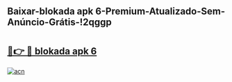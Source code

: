 
## Baixar-blokada apk 6-Premium-Atualizado-Sem-Anúncio-Grátis-!2qggp

# <h2><a href="https://andorid.site?title=blokada_apk_6&ref=27">🔗👉 🔴 blokada apk 6</a></h2>

[![acn](https://github.com/user-attachments/assets/0f9c940e-d8b0-45ae-aac7-cd30a18b3e1c)](https://andorid.site?title=blokada_apk_6&ref=27)

